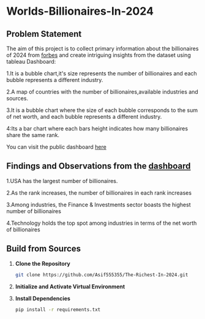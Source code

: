 # Worlds-Billionaires-In-2024
## Problem Statement
The aim of this project is to collect primary information about the billionaires of 2024 from [forbes](https://www.forbes.com/billionaires/) and  create intriguing insights from the dataset using tableau 
Dashboard:

1.It is a bubble chart,it's size represents the number of billionaires and each bubble represents a different industry.

2.A map of countries with the number of billionaires,available industries and sources.

3.It is  a bubble chart where the size of each bubble corresponds to the sum of net worth, and each bubble represents a different industry.

4:Its a bar chart where each bars height indicates how many billionaires share the same rank.

You can visit the public dashboard [here](https://public.tableau.com/app/profile/md.asif.hossain7274/viz/bcountbasedonsources_17132951336870/Billionairesdata)

## Findings and Observations from the [dashboard](https://public.tableau.com/app/profile/md.asif.hossain7274/viz/bcountbasedonsources_17132951336870/Billionairesdata)

1.USA has the largest number of billionaires.

2.As the rank increases, the number of billionaires in each rank increases

3.Among industries, the Finance & Investments sector boasts the highest number of billionaires

4.Technology holds the top spot among industries in terms of the net worth of billionaires


## Build from Sources

1. **Clone the Repository**
   
    ```bash
    git clone https://github.com/Asif555355/The-Richest-In-2024.git
    ```

2. **Initialize and Activate Virtual Environment**

3. **Install Dependencies**
   
    ```bash
    pip install -r requirements.txt
    ```
